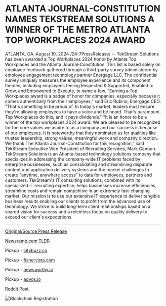 # ATLANTA JOURNAL-CONSTITUTION NAMES TEKSTREAM SOLUTIONS A WINNER OF THE METRO ATLANTA TOP WORKPLACES 2024 AWARD

ATLANTA, GA, August 19, 2024 /24-7PressRelease/ -- TekStream Solutions has been awarded a Top Workplaces 2024 honor by Atlanta Top Workplaces and the Atlanta Journal-Constitution. This list is based solely on employee feedback gathered through a third-party survey administered by employee engagement technology partner Energage LLC. The confidential survey uniquely measures the employee experience and its component themes, including employees feeling Respected & Supported, Enabled to Grow, and Empowered to Execute, to name a few.   "Earning a Top Workplaces award is a badge of honor for companies, especially because it comes authentically from their employees," said Eric Rubino, Energage CEO. "That's something to be proud of. In today's market, leaders must ensure they're allowing employees to have a voice and be heard. That's paramount. Top Workplaces do this, and it pays dividends."   "It is an honor to be a winner of the top workplaces 2024 award. We are pleased to be recognized for the core values we aspire to as a company and our success is because of our employees. It is noteworthy that they nominated us for qualities like trusted leadership, strong values, meaningful work and company direction. We thank The Atlanta Journal-Constitution for this recognition," said TekStream Executive Vice President of Recruiting Services, Mark Gannon.  TekStream Solutions is an Atlanta-based technology solutions company that specializes in addressing the company-wide IT problems faced by enterprise businesses, such as consolidating and streamlining disparate content and application delivery systems and the market challenges to create "anytime, anywhere access" to data for employees, partners and customers. TekStream's IT consulting solutions, combined with its specialized IT recruiting expertise, helps businesses increase efficiencies, streamline costs and remain competitive in an extremely fast-changing market. Our mission is to use our extensive IT experience to deliver tangible business results enabling our clients to profit from the advanced use of technology. We strive to build long-term client relationships based on a shared vision for success and a relentless focus on quality delivery to exceed our client's expectations. 

---

[Original/Source Press Release](https://www.24-7pressrelease.com/press-release/513221/atlanta-journal-constitution-names-tekstream-solutions-a-winner-of-the-metro-atlanta-top-workplaces-2024-award)
                    

[Newsramp.com TLDR](https://newsramp.com/curated-news/tekstream-solutions-receives-top-workplaces-2024-honor-in-atlanta/aa23f243812f1d5e55aab3719e13b367) 


Pickup - [citybuzz.co](https://citybuzz.co/2024/08/19/tekstream-solutions-recognized-as-top-workplace-in-metro-atlanta-for-2024)

Pickup - [fishervista.com](https://fishervista.com/en/tekstream-solutions-secures-top-workplaces-2024-award-from-atlanta-journal-constitution/20245805)

Pickup - [newsworthy.ai](https://newsworthy.ai/curated/tekstream-solutions-honored-with-metro-atlanta-top-workplaces-2024-award/20245805)

Pickup - [advos.io](https://advos.io/en/tekstream-solutions-wins-metro-atlanta-top-workplaces-2024-award/20245805)
 



[Reddit Post](https://www.reddit.com/r/AwardsAndRecognition/comments/1evvmow/tekstream_solutions_receives_top_workplaces_2024/) 



![Blockchain Registration](https://cdn.newsramp.app/24-7PressRelease/qrcode/248/19/xenoomNI.webp)